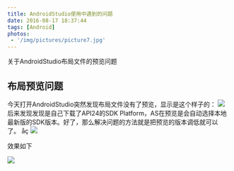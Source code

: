 ```yaml
---
title: AndroidStudio使用中遇到的问题
date: 2016-08-17 18:37:44
tags: [Android]
photos:
 - '/img/pictures/picture7.jpg'
---
```


关于AndroidStudio布局文件的预览问题

<!-- more -->

## 布局预览问题
今天打开AndroidStudio突然发现布局文件没有了预览，显示是这个样子的：
![](/img/layoutbug_preview1.png)
后来发现发现是自己下载了API24的SDK Platform，AS在预览是会自动选择本地最新版的SDK版本。好了，那么解决问题的方法就是把预览的版本调低就可以了。
åç
![](/img/layoutbug_list.png)

效果如下

![](/img/layoutbug_normal.png)